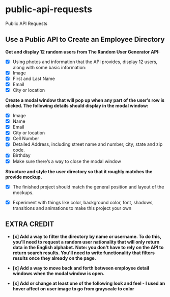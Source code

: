 # public-api-requests
Public API Requests
## Use a Public API to Create an Employee Directory

**Get and display 12 random users from The Random User Generator API:**

- [x] Using photos and information that the API provides, display 12 users, along with some basic information:
- [x] Image
- [x] First and Last Name
- [x] Email
- [x] City or location

**Create a modal window that will pop up when any part of the user’s row is clicked. The following details should display in the modal window:**

- [x] Image
- [x] Name
- [x] Email
- [x] City or location
- [x] Cell Number
- [x] Detailed Address, including street name and number, city, state and zip code.
- [x] Birthday
- [x] Make sure there’s a way to close the modal window

**Structure and style the user directory so that it roughly matches the provide mockup.**

- [x] The finished project should match the general position and layout of the mockups.
- [x] Experiment with things like color, background color, font, shadows, transitions and animations to make this project your own


## EXTRA CREDIT

- **[x] Add a way to filter the directory by name or username. To do this, you’ll need to request a random user nationality that will only return data in the English alphabet. Note: you don't have to rely on the API to return search results. You'll need to write functionality that filters results once they already on the page.**

- **[x] Add a way to move back and forth between employee detail windows when the modal window is open.**

- **[x] Add or change at least one of the following look and feel - I used an hover affect on user image to go from grayscale to color**
